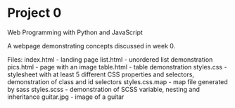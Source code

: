 # Project 0

Web Programming with Python and JavaScript

A webpage demonstrating concepts discussed in week 0.

Files:
    index.html - landing page
    list.html - unordered list demonstration
    pics.html - page with an image
    table.html - table demonstration
    styles.css - stylesheet with at least 5 different CSS properties and selectors, demonstration of class and id selectors
    styles.css.map - map file generated by sass
    styles.scss - demonstration of SCSS variable, nesting and inheritance
    guitar.jpg - image of a guitar